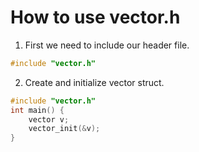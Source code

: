 <h1> How to use vector.h</h1>

1. First we need to include our header file.

```c
#include "vector.h"
```

2. Create and initialize vector struct.
```c
#include "vector.h"
int main() {
    vector v;
    vector_init(&v);
}
```
